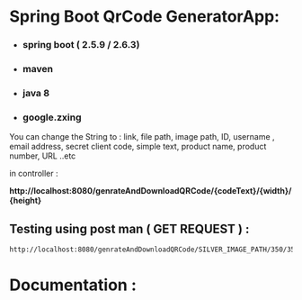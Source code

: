 # Spring Boot QrCode GeneratorApp: 


* ### spring boot ( 2.5.9 / 2.6.3) 


* ### maven 


* ### java 8


* ### google.zxing



You can change the String to : link, file path, image path, ID, username
, email address, secret client code, simple text, product name, product number, URL ..etc


in controller : 

**http://localhost:8080/genrateAndDownloadQRCode/{codeText}/{width}/{height}**


## Testing using post man ( GET REQUEST ) :


```
http://localhost:8080/genrateAndDownloadQRCode/SILVER_IMAGE_PATH/350/350
```




# Documentation : 



